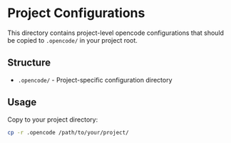# Project Configurations

This directory contains project-level opencode configurations that should be copied to `.opencode/` in your project root.

## Structure

- `.opencode/` - Project-specific configuration directory

## Usage

Copy to your project directory:

```bash
cp -r .opencode /path/to/your/project/
```